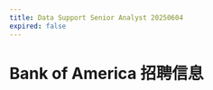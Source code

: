 ```yaml
---
title: Data Support Senior Analyst 20250604
expired: false
---
```


# Bank of America 招聘信息

<JobPostingTable job-posting-json-path="bank-of-america/data/data-analyst-20250606.json"/>
